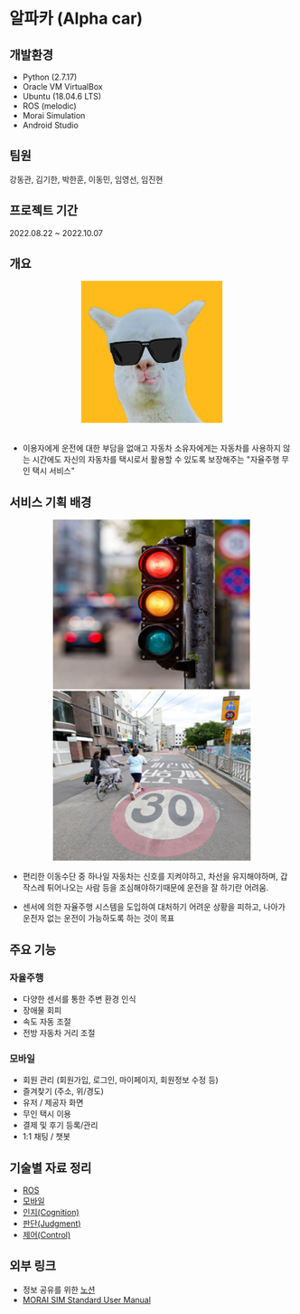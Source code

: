 # 알파카 (Alpha car)

## 개발환경

- Python (2.7.17)
- Oracle VM VirtualBox
- Ubuntu (18.04.6 LTS)
- ROS (melodic)
- Morai Simulation
- Android Studio

## 팀원

강동관, 김기한, 박한훈, 이동민, 임영선, 임진현

## 프로젝트 기간

2022.08.22 ~ 2022.10.07

## 개요

<div align="center">
  <img width="250px;" src="./aos/README/img_logo.png" />
<br/>  
<br/> 
</div>

- 이용자에게 운전에 대한 부담을 없애고 자동차 소유자에게는 자동차를 사용하지 않는 시간에도 자신의 자동차를 택시로서 활용할 수 있도록 보장해주는 "자율주행 무인 택시 서비스"
  
## 서비스 기획 배경
  
  <div align="center">
    <img height="300px" width="350px;" src="./aos/README/img_traffic_light.png" />
    <img height="300px"width="350px;" src="./aos/README/img_school_zone.png" />
  </div>

- 편리한 이동수단 중 하나일 자동차는 신호를 지켜야하고, 차선을 유지해야하며, 갑작스레 튀어나오는 사람 등을 조심해야하기때문에 운전을 잘 하기란 어려움.

- 센서에 의한 자율주행 시스템을 도입하여 대처하기 어려운 상황을 피하고, 나아가 운전자 없는 운전이 가능하도록 하는 것이 목표

## 주요 기능

### 자율주행

- 다양한 센서를 통한 주변 환경 인식
- 장애물 회피
- 속도 자동 조절
- 전방 자동차 거리 조절

### 모바일

- 회원 관리 (회원가입, 로그인, 마이페이지, 회원정보 수정 등) 
- 즐겨찾기 (주소, 위/경도)
- 유저 / 제공자 화면
- 무인 택시 이용
- 결제 및 후기 등록/관리
- 1:1 채팅 / 챗봇

## 기술별 자료 정리

- [ROS](./study/ROS/README.md)
- [모바일](./aos/README.md)
- [인지(Cognition)](./study/cognition/README.md)
- [판단(Judgment)](./study/judgment/README.md)
- [제어(Control)](./study/control/README.md)

## 외부 링크

- 정보 공유를 위한 [노션](https://www.notion.so/5a5568486fbd4730ab43569cce17472c)
- [MORAI SIM Standard User Manual](https://help-morai-sim-en.scrollhelp.site/morai-sim-standard-en/)